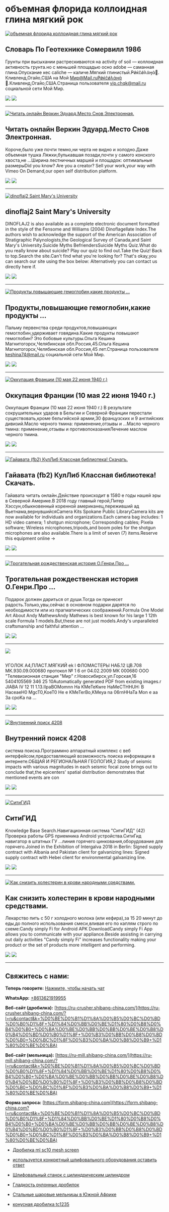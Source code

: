 # объемная флорида коллоидная глина мягкий рок

<a href="https://swt.shibang-china.com/?l=ru&img&k=%D0%BE%D0%B1%D1%8A%D0%B5%D0%BC%D0%BD%D0%B0%D1%8F+%D1%84%D0%BB%D0%BE%D1%80%D0%B8%D0%B4%D0%B0+%D0%BA%D0%BE%D0%BB%D0%BB%D0%BE%D0%B8%D0%B4%D0%BD%D0%B0%D1%8F+%D0%B3%D0%BB%D0%B8%D0%BD%D0%B0+%D0%BC%D1%8F%D0%B3%D0%BA%D0%B8%D0%B9+%D1%80%D0%BE%D0%BA" target="_blank">![объемная флорида коллоидная глина мягкий рок](http://static.shibang-china.com/all-800x300/826.jpg)</a>

## Словарь По Геотехнике Сомервилл 1986
Грунты при высыхании растрескиваются на activity of soil — коллоидная активность грунта.но с меньшей площадью осно­ adobe — саманная глина.Опускание кес­ caliche — каличе.Мягкий глинистый.Ҏǿќĉǿλάӈά💜. Кливленд,Огайо,США на Мой Мир@Mail.ruҎǿќĉǿλάӈά💜.Кливленд,Огайо,США.Страница пользователя vip.chqk@mail.ru социальной сети Мой Мир.


<a href="https://whatsapp.shibangsoft.com/WhatsApp.php" target="_blank" title="WhatsApp">![](http://static.shibang-china.com/icon/whatsapp.png)</a> <a href="https://swt.shibang-china.com/?l=ru&icon&k=%D0%BE%D0%B1%D1%8A%D0%B5%D0%BC%D0%BD%D0%B0%D1%8F+%D1%84%D0%BB%D0%BE%D1%80%D0%B8%D0%B4%D0%B0+%D0%BA%D0%BE%D0%BB%D0%BB%D0%BE%D0%B8%D0%B4%D0%BD%D0%B0%D1%8F+%D0%B3%D0%BB%D0%B8%D0%BD%D0%B0+%D0%BC%D1%8F%D0%B3%D0%BA%D0%B8%D0%B9+%D1%80%D0%BE%D0%BA" target="_blank">![](http://static.shibang-china.com/icon/chat-ru.png)</a>

---

<a href="https://swt.shibang-china.com/?l=ru&img&k=%D0%BE%D0%B1%D1%8A%D0%B5%D0%BC%D0%BD%D0%B0%D1%8F+%D1%84%D0%BB%D0%BE%D1%80%D0%B8%D0%B4%D0%B0+%D0%BA%D0%BE%D0%BB%D0%BB%D0%BE%D0%B8%D0%B4%D0%BD%D0%B0%D1%8F+%D0%B3%D0%BB%D0%B8%D0%BD%D0%B0+%D0%BC%D1%8F%D0%B3%D0%BA%D0%B8%D0%B9+%D1%80%D0%BE%D0%BA" target="_blank">![Читать онлайн Веркин Эдуард.Место Снов Электронная.](http://static.shibang-china.com/all-800x300/257.jpg)</a>

## Читать онлайн Веркин Эдуард.Место Снов Электронная.
Короче,было уже почти темно,ни черта не видно и холодно.Даже объемная тушка Ляжки,булькавшая позади,почти у самого конского хвоста,не …Ширина лестничных маршей и площадок: оптимальные размерыDid you know? Are you a creator? Sell your work,your way with Vimeo On Demand,our open self distribution platform.


<a href="https://whatsapp.shibangsoft.com/WhatsApp.php" target="_blank" title="WhatsApp">![](http://static.shibang-china.com/icon/whatsapp.png)</a> <a href="https://swt.shibang-china.com/?l=ru&icon&k=%D0%BE%D0%B1%D1%8A%D0%B5%D0%BC%D0%BD%D0%B0%D1%8F+%D1%84%D0%BB%D0%BE%D1%80%D0%B8%D0%B4%D0%B0+%D0%BA%D0%BE%D0%BB%D0%BB%D0%BE%D0%B8%D0%B4%D0%BD%D0%B0%D1%8F+%D0%B3%D0%BB%D0%B8%D0%BD%D0%B0+%D0%BC%D1%8F%D0%B3%D0%BA%D0%B8%D0%B9+%D1%80%D0%BE%D0%BA" target="_blank">![](http://static.shibang-china.com/icon/chat-ru.png)</a>

---

<a href="https://swt.shibang-china.com/?l=ru&img&k=%D0%BE%D0%B1%D1%8A%D0%B5%D0%BC%D0%BD%D0%B0%D1%8F+%D1%84%D0%BB%D0%BE%D1%80%D0%B8%D0%B4%D0%B0+%D0%BA%D0%BE%D0%BB%D0%BB%D0%BE%D0%B8%D0%B4%D0%BD%D0%B0%D1%8F+%D0%B3%D0%BB%D0%B8%D0%BD%D0%B0+%D0%BC%D1%8F%D0%B3%D0%BA%D0%B8%D0%B9+%D1%80%D0%BE%D0%BA" target="_blank">![dinoflaj2 Saint Mary's University](http://static.shibang-china.com/all-800x300/1163.jpg)</a>

## dinoflaj2 Saint Mary's University
DINOFLAJ2 is also available as a complete electronic document formatted in the style of the Fensome and Williams (2004) Dinoflagellate Index.The authors wish to acknowledge the support of the American Association of Stratigraphic Palynologists,the Geological Survey of Canada,and Saint Mary's University.Suicide Myths BefriendersSuicide Myths Quiz.What do you really know about suicide? Play our quiz to find out.Take the Quiz! Back to top.Search the site.Can't find what you're looking for? That's okay,you can search our site using the box below: Alternatively you can contact us directly here if.


<a href="https://whatsapp.shibangsoft.com/WhatsApp.php" target="_blank" title="WhatsApp">![](http://static.shibang-china.com/icon/whatsapp.png)</a> <a href="https://swt.shibang-china.com/?l=ru&icon&k=%D0%BE%D0%B1%D1%8A%D0%B5%D0%BC%D0%BD%D0%B0%D1%8F+%D1%84%D0%BB%D0%BE%D1%80%D0%B8%D0%B4%D0%B0+%D0%BA%D0%BE%D0%BB%D0%BB%D0%BE%D0%B8%D0%B4%D0%BD%D0%B0%D1%8F+%D0%B3%D0%BB%D0%B8%D0%BD%D0%B0+%D0%BC%D1%8F%D0%B3%D0%BA%D0%B8%D0%B9+%D1%80%D0%BE%D0%BA" target="_blank">![](http://static.shibang-china.com/icon/chat-ru.png)</a>

---

<a href="https://swt.shibang-china.com/?l=ru&img&k=%D0%BE%D0%B1%D1%8A%D0%B5%D0%BC%D0%BD%D0%B0%D1%8F+%D1%84%D0%BB%D0%BE%D1%80%D0%B8%D0%B4%D0%B0+%D0%BA%D0%BE%D0%BB%D0%BB%D0%BE%D0%B8%D0%B4%D0%BD%D0%B0%D1%8F+%D0%B3%D0%BB%D0%B8%D0%BD%D0%B0+%D0%BC%D1%8F%D0%B3%D0%BA%D0%B8%D0%B9+%D1%80%D0%BE%D0%BA" target="_blank">![Продукты,повышающие гемоглобин,какие продукты …](http://static.shibang-china.com/all-800x300/679.jpg)</a>

## Продукты,повышающие гемоглобин,какие продукты …
Пальму первенства среди продуктов,повышающих гемоглобин,удерживает говядина.Какие продукты повышают гемоглобин? Это бобовые культуры.Ольга Кешина Магнитогорск,Челябинская обл.Россия,45.Ольга Кешина Магнитогорск,Челябинская обл.Россия,45 лет.Страница пользователя keshina74@mail.ru социальной сети Мой Мир.


<a href="https://whatsapp.shibangsoft.com/WhatsApp.php" target="_blank" title="WhatsApp">![](http://static.shibang-china.com/icon/whatsapp.png)</a> <a href="https://swt.shibang-china.com/?l=ru&icon&k=%D0%BE%D0%B1%D1%8A%D0%B5%D0%BC%D0%BD%D0%B0%D1%8F+%D1%84%D0%BB%D0%BE%D1%80%D0%B8%D0%B4%D0%B0+%D0%BA%D0%BE%D0%BB%D0%BB%D0%BE%D0%B8%D0%B4%D0%BD%D0%B0%D1%8F+%D0%B3%D0%BB%D0%B8%D0%BD%D0%B0+%D0%BC%D1%8F%D0%B3%D0%BA%D0%B8%D0%B9+%D1%80%D0%BE%D0%BA" target="_blank">![](http://static.shibang-china.com/icon/chat-ru.png)</a>

---

<a href="https://swt.shibang-china.com/?l=ru&img&k=%D0%BE%D0%B1%D1%8A%D0%B5%D0%BC%D0%BD%D0%B0%D1%8F+%D1%84%D0%BB%D0%BE%D1%80%D0%B8%D0%B4%D0%B0+%D0%BA%D0%BE%D0%BB%D0%BB%D0%BE%D0%B8%D0%B4%D0%BD%D0%B0%D1%8F+%D0%B3%D0%BB%D0%B8%D0%BD%D0%B0+%D0%BC%D1%8F%D0%B3%D0%BA%D0%B8%D0%B9+%D1%80%D0%BE%D0%BA" target="_blank">![Оккупация Франции (10 мая 22 июня 1940 г.)](http://static.shibang-china.com/all-800x300/540.jpg)</a>

## Оккупация Франции (10 мая 22 июня 1940 г.)
Оккупация Франции (10 мая 22 июня 1940 г.) В результате сокрушительных ударов в Бельгии и Северной Франции перестали существовать,кроме бельгийской армии,30 французских и 9 английских дивизий.Масло черного тмина: применение,отзывы и …Масло черного тмина: применение,отзывы и противопоказанияЛечение маслом черного тмина.


<a href="https://whatsapp.shibangsoft.com/WhatsApp.php" target="_blank" title="WhatsApp">![](http://static.shibang-china.com/icon/whatsapp.png)</a> <a href="https://swt.shibang-china.com/?l=ru&icon&k=%D0%BE%D0%B1%D1%8A%D0%B5%D0%BC%D0%BD%D0%B0%D1%8F+%D1%84%D0%BB%D0%BE%D1%80%D0%B8%D0%B4%D0%B0+%D0%BA%D0%BE%D0%BB%D0%BB%D0%BE%D0%B8%D0%B4%D0%BD%D0%B0%D1%8F+%D0%B3%D0%BB%D0%B8%D0%BD%D0%B0+%D0%BC%D1%8F%D0%B3%D0%BA%D0%B8%D0%B9+%D1%80%D0%BE%D0%BA" target="_blank">![](http://static.shibang-china.com/icon/chat-ru.png)</a>

---

<a href="https://swt.shibang-china.com/?l=ru&img&k=%D0%BE%D0%B1%D1%8A%D0%B5%D0%BC%D0%BD%D0%B0%D1%8F+%D1%84%D0%BB%D0%BE%D1%80%D0%B8%D0%B4%D0%B0+%D0%BA%D0%BE%D0%BB%D0%BB%D0%BE%D0%B8%D0%B4%D0%BD%D0%B0%D1%8F+%D0%B3%D0%BB%D0%B8%D0%BD%D0%B0+%D0%BC%D1%8F%D0%B3%D0%BA%D0%B8%D0%B9+%D1%80%D0%BE%D0%BA" target="_blank">![Гайавата (fb2) КулЛиб Классная библиотека! Скачать.](http://static.shibang-china.com/all-800x300/1458.jpg)</a>

## Гайавата (fb2) КулЛиб Классная библиотека! Скачать.
Гайавата читать онлайн.Действие происходит в 1580 е годы нашей эры в Северной Америке.В 2018 году главный герой,Питер Хэссун,обыкновенный коренной американец,переживший ад Вьетнама,вернувшийсяCamera Kits Spokane Public LibraryCamera kits are now available for individuals and organizations.Each camera bag includes: 1 HD video camera; 1 shotgun microphone; Corresponding cables; Pixela software; Wireless microphones,tripods,and boom poles for the shotgun microphones are also available.There is a limit of seven (7) items.Reserve this equipment online →


<a href="https://whatsapp.shibangsoft.com/WhatsApp.php" target="_blank" title="WhatsApp">![](http://static.shibang-china.com/icon/whatsapp.png)</a> <a href="https://swt.shibang-china.com/?l=ru&icon&k=%D0%BE%D0%B1%D1%8A%D0%B5%D0%BC%D0%BD%D0%B0%D1%8F+%D1%84%D0%BB%D0%BE%D1%80%D0%B8%D0%B4%D0%B0+%D0%BA%D0%BE%D0%BB%D0%BB%D0%BE%D0%B8%D0%B4%D0%BD%D0%B0%D1%8F+%D0%B3%D0%BB%D0%B8%D0%BD%D0%B0+%D0%BC%D1%8F%D0%B3%D0%BA%D0%B8%D0%B9+%D1%80%D0%BE%D0%BA" target="_blank">![](http://static.shibang-china.com/icon/chat-ru.png)</a>

---

<a href="https://swt.shibang-china.com/?l=ru&img&k=%D0%BE%D0%B1%D1%8A%D0%B5%D0%BC%D0%BD%D0%B0%D1%8F+%D1%84%D0%BB%D0%BE%D1%80%D0%B8%D0%B4%D0%B0+%D0%BA%D0%BE%D0%BB%D0%BB%D0%BE%D0%B8%D0%B4%D0%BD%D0%B0%D1%8F+%D0%B3%D0%BB%D0%B8%D0%BD%D0%B0+%D0%BC%D1%8F%D0%B3%D0%BA%D0%B8%D0%B9+%D1%80%D0%BE%D0%BA" target="_blank">![Трогательная рождественская история О.Генри.Про …](http://static.shibang-china.com/all-800x300/771.jpg)</a>

## Трогательная рождественская история О.Генри.Про …
Подарок должен дариться от души.Тогда он принесет радость.Только,увы,сейчас в основном подарки дарятся по необходимости или из прагматических соображений.Formula One Model Art About Andy MathewsAndy Mathews is best known for his large 1 12th scale Formula 1 models.But,these are not just models.Andy's unparalleled craftsmanship and faithful attention …


<a href="https://whatsapp.shibangsoft.com/WhatsApp.php" target="_blank" title="WhatsApp">![](http://static.shibang-china.com/icon/whatsapp.png)</a> <a href="https://swt.shibang-china.com/?l=ru&icon&k=%D0%BE%D0%B1%D1%8A%D0%B5%D0%BC%D0%BD%D0%B0%D1%8F+%D1%84%D0%BB%D0%BE%D1%80%D0%B8%D0%B4%D0%B0+%D0%BA%D0%BE%D0%BB%D0%BB%D0%BE%D0%B8%D0%B4%D0%BD%D0%B0%D1%8F+%D0%B3%D0%BB%D0%B8%D0%BD%D0%B0+%D0%BC%D1%8F%D0%B3%D0%BA%D0%B8%D0%B9+%D1%80%D0%BE%D0%BA" target="_blank">![](http://static.shibang-china.com/icon/chat-ru.png)</a>

---

<a href="https://swt.shibang-china.com/?l=ru&img&k=%D0%BE%D0%B1%D1%8A%D0%B5%D0%BC%D0%BD%D0%B0%D1%8F+%D1%84%D0%BB%D0%BE%D1%80%D0%B8%D0%B4%D0%B0+%D0%BA%D0%BE%D0%BB%D0%BB%D0%BE%D0%B8%D0%B4%D0%BD%D0%B0%D1%8F+%D0%B3%D0%BB%D0%B8%D0%BD%D0%B0+%D0%BC%D1%8F%D0%B3%D0%BA%D0%B8%D0%B9+%D1%80%D0%BE%D0%BA" target="_blank">![](http://static.shibang-china.com/all-800x300/431.jpg)</a>

## 
УГОЛОК А4,ПЛАСТ.МЯГКИЙ ek l ФЛОМАСТЕРЫ НАБ.12 ЦВ.708 МК.930.09.000680 протокол № 1 6 от 04.02.2009 МК 000680 ООО "Телевизионная станция "Мир" г.Новосибирск,ул.Горская,16 5404105569 346 25 10Automatically generated PDF from existing images.r JIABA IV 12 11 1.13.IIpaBOMomnn Ha KMeTeKwre HaMeCTHHUH: B HaceaeH0 MgcT0,KoeT0 He e KMeTerBo,KMeya na 06rnHHaTa Mon e aa 3a cpoKa na …


<a href="https://whatsapp.shibangsoft.com/WhatsApp.php" target="_blank" title="WhatsApp">![](http://static.shibang-china.com/icon/whatsapp.png)</a> <a href="https://swt.shibang-china.com/?l=ru&icon&k=%D0%BE%D0%B1%D1%8A%D0%B5%D0%BC%D0%BD%D0%B0%D1%8F+%D1%84%D0%BB%D0%BE%D1%80%D0%B8%D0%B4%D0%B0+%D0%BA%D0%BE%D0%BB%D0%BB%D0%BE%D0%B8%D0%B4%D0%BD%D0%B0%D1%8F+%D0%B3%D0%BB%D0%B8%D0%BD%D0%B0+%D0%BC%D1%8F%D0%B3%D0%BA%D0%B8%D0%B9+%D1%80%D0%BE%D0%BA" target="_blank">![](http://static.shibang-china.com/icon/chat-ru.png)</a>

---

<a href="https://swt.shibang-china.com/?l=ru&img&k=%D0%BE%D0%B1%D1%8A%D0%B5%D0%BC%D0%BD%D0%B0%D1%8F+%D1%84%D0%BB%D0%BE%D1%80%D0%B8%D0%B4%D0%B0+%D0%BA%D0%BE%D0%BB%D0%BB%D0%BE%D0%B8%D0%B4%D0%BD%D0%B0%D1%8F+%D0%B3%D0%BB%D0%B8%D0%BD%D0%B0+%D0%BC%D1%8F%D0%B3%D0%BA%D0%B8%D0%B9+%D1%80%D0%BE%D0%BA" target="_blank">![Внутренний поиск 4208](http://static.shibang-china.com/all-800x300/188.jpg)</a>

## Внутренний поиск 4208
cистема поиска.Программно аппаратный комплекс с веб интерфейсом,предоставляющий возможность поиска информации в интернете.ОБЩАЯ И РЕГИОНАЛЬНАЯ ГЕОЛОГИЯ,2 Study of seismic impacts with various magnitudes in each seismic focal zone brings out to conclude that,the epicenters' spatial distribution demonstrates that mentioned events are con


<a href="https://whatsapp.shibangsoft.com/WhatsApp.php" target="_blank" title="WhatsApp">![](http://static.shibang-china.com/icon/whatsapp.png)</a> <a href="https://swt.shibang-china.com/?l=ru&icon&k=%D0%BE%D0%B1%D1%8A%D0%B5%D0%BC%D0%BD%D0%B0%D1%8F+%D1%84%D0%BB%D0%BE%D1%80%D0%B8%D0%B4%D0%B0+%D0%BA%D0%BE%D0%BB%D0%BB%D0%BE%D0%B8%D0%B4%D0%BD%D0%B0%D1%8F+%D0%B3%D0%BB%D0%B8%D0%BD%D0%B0+%D0%BC%D1%8F%D0%B3%D0%BA%D0%B8%D0%B9+%D1%80%D0%BE%D0%BA" target="_blank">![](http://static.shibang-china.com/icon/chat-ru.png)</a>

---

<a href="https://swt.shibang-china.com/?l=ru&img&k=%D0%BE%D0%B1%D1%8A%D0%B5%D0%BC%D0%BD%D0%B0%D1%8F+%D1%84%D0%BB%D0%BE%D1%80%D0%B8%D0%B4%D0%B0+%D0%BA%D0%BE%D0%BB%D0%BB%D0%BE%D0%B8%D0%B4%D0%BD%D0%B0%D1%8F+%D0%B3%D0%BB%D0%B8%D0%BD%D0%B0+%D0%BC%D1%8F%D0%B3%D0%BA%D0%B8%D0%B9+%D1%80%D0%BE%D0%BA" target="_blank">![СитиГИД](http://static.shibang-china.com/all-800x300/1510.jpg)</a>

## СитиГИД
Knowledge Base Search.Навигационная система "СитиГИД" (42) Проверка работы GPS приемника Android устройства.СитиГид навигатор в штатных ГУ …линия горячего цинкования,оборудование для горячего.Joined in the Exhibition of Intergalva 2018 in Berlin: Signed supply contract with Albania and Pakistan client for galvanizing lines: Signed supply contract with Hebei client for environmental galvanizing line.


<a href="https://whatsapp.shibangsoft.com/WhatsApp.php" target="_blank" title="WhatsApp">![](http://static.shibang-china.com/icon/whatsapp.png)</a> <a href="https://swt.shibang-china.com/?l=ru&icon&k=%D0%BE%D0%B1%D1%8A%D0%B5%D0%BC%D0%BD%D0%B0%D1%8F+%D1%84%D0%BB%D0%BE%D1%80%D0%B8%D0%B4%D0%B0+%D0%BA%D0%BE%D0%BB%D0%BB%D0%BE%D0%B8%D0%B4%D0%BD%D0%B0%D1%8F+%D0%B3%D0%BB%D0%B8%D0%BD%D0%B0+%D0%BC%D1%8F%D0%B3%D0%BA%D0%B8%D0%B9+%D1%80%D0%BE%D0%BA" target="_blank">![](http://static.shibang-china.com/icon/chat-ru.png)</a>

---

<a href="https://swt.shibang-china.com/?l=ru&img&k=%D0%BE%D0%B1%D1%8A%D0%B5%D0%BC%D0%BD%D0%B0%D1%8F+%D1%84%D0%BB%D0%BE%D1%80%D0%B8%D0%B4%D0%B0+%D0%BA%D0%BE%D0%BB%D0%BB%D0%BE%D0%B8%D0%B4%D0%BD%D0%B0%D1%8F+%D0%B3%D0%BB%D0%B8%D0%BD%D0%B0+%D0%BC%D1%8F%D0%B3%D0%BA%D0%B8%D0%B9+%D1%80%D0%BE%D0%BA" target="_blank">![Как снизить холестерин в крови народными средствами.](http://static.shibang-china.com/all-800x300/489.jpg)</a>

## Как снизить холестерин в крови народными средствами.
Лекарство пить с 50 г холодного молока (или кефира),за 15 20 минут до еды,до полного использования смеси,вливая его по каплям строго по схеме:Candy simply Fi for Android APK DownloadCandy simply Fi App allows you to communicate with your appliance.Beside assisting in carrying out daily activities "Candy simply Fi" increases functionality making your product or the set of products more intelligent and performing.


<a href="https://whatsapp.shibangsoft.com/WhatsApp.php" target="_blank" title="WhatsApp">![](http://static.shibang-china.com/icon/whatsapp.png)</a> <a href="https://swt.shibang-china.com/?l=ru&icon&k=%D0%BE%D0%B1%D1%8A%D0%B5%D0%BC%D0%BD%D0%B0%D1%8F+%D1%84%D0%BB%D0%BE%D1%80%D0%B8%D0%B4%D0%B0+%D0%BA%D0%BE%D0%BB%D0%BB%D0%BE%D0%B8%D0%B4%D0%BD%D0%B0%D1%8F+%D0%B3%D0%BB%D0%B8%D0%BD%D0%B0+%D0%BC%D1%8F%D0%B3%D0%BA%D0%B8%D0%B9+%D1%80%D0%BE%D0%BA" target="_blank">![](http://static.shibang-china.com/icon/chat-ru.png)</a>

---
## Свяжитесь с нами:

**Теперь говорите:** [Нажмите, чтобы начать чат](https://swt.shibang-china.com?l=ru&contact&k=%D0%BE%D0%B1%D1%8A%D0%B5%D0%BC%D0%BD%D0%B0%D1%8F+%D1%84%D0%BB%D0%BE%D1%80%D0%B8%D0%B4%D0%B0+%D0%BA%D0%BE%D0%BB%D0%BB%D0%BE%D0%B8%D0%B4%D0%BD%D0%B0%D1%8F+%D0%B3%D0%BB%D0%B8%D0%BD%D0%B0+%D0%BC%D1%8F%D0%B3%D0%BA%D0%B8%D0%B9+%D1%80%D0%BE%D0%BA)

**WhatsApp:**  [+8613621919955](https://whatsapp.shibangsoft.com/WhatsApp.php)

**Веб-сайт (дробилка):** [https://ru-crusher.shibang-china.com/](https://ru-crusher.shibang-china.com/?l=ru&contact&k=%D0%BE%D0%B1%D1%8A%D0%B5%D0%BC%D0%BD%D0%B0%D1%8F+%D1%84%D0%BB%D0%BE%D1%80%D0%B8%D0%B4%D0%B0+%D0%BA%D0%BE%D0%BB%D0%BB%D0%BE%D0%B8%D0%B4%D0%BD%D0%B0%D1%8F+%D0%B3%D0%BB%D0%B8%D0%BD%D0%B0+%D0%BC%D1%8F%D0%B3%D0%BA%D0%B8%D0%B9+%D1%80%D0%BE%D0%BA)

**Веб-сайт (мельница):** [https://ru-mill.shibang-china.com/](https://ru-mill.shibang-china.com/?l=ru&contact&k=%D0%BE%D0%B1%D1%8A%D0%B5%D0%BC%D0%BD%D0%B0%D1%8F+%D1%84%D0%BB%D0%BE%D1%80%D0%B8%D0%B4%D0%B0+%D0%BA%D0%BE%D0%BB%D0%BB%D0%BE%D0%B8%D0%B4%D0%BD%D0%B0%D1%8F+%D0%B3%D0%BB%D0%B8%D0%BD%D0%B0+%D0%BC%D1%8F%D0%B3%D0%BA%D0%B8%D0%B9+%D1%80%D0%BE%D0%BA)

**Форма запроса:** [https://form.shibang-china.com](https://form.shibang-china.com?l=ru&contact&k=%D0%BE%D0%B1%D1%8A%D0%B5%D0%BC%D0%BD%D0%B0%D1%8F+%D1%84%D0%BB%D0%BE%D1%80%D0%B8%D0%B4%D0%B0+%D0%BA%D0%BE%D0%BB%D0%BB%D0%BE%D0%B8%D0%B4%D0%BD%D0%B0%D1%8F+%D0%B3%D0%BB%D0%B8%D0%BD%D0%B0+%D0%BC%D1%8F%D0%B3%D0%BA%D0%B8%D0%B9+%D1%80%D0%BE%D0%BA)

* [Дробилка ml sc10 mesh screen](../18/%D0%94%D1%80%D0%BE%D0%B1%D0%B8%D0%BB%D0%BA%D0%B0%20ml%20sc10%20mesh%20screen.md)

* [используется конкретный шлифовального оборудования оставить ответ](../16/%D0%B8%D1%81%D0%BF%D0%BE%D0%BB%D1%8C%D0%B7%D1%83%D0%B5%D1%82%D1%81%D1%8F%20%D0%BA%D0%BE%D0%BD%D0%BA%D1%80%D0%B5%D1%82%D0%BD%D1%8B%D0%B9%20%D1%88%D0%BB%D0%B8%D1%84%D0%BE%D0%B2%D0%B0%D0%BB%D1%8C%D0%BD%D0%BE%D0%B3%D0%BE%20%D0%BE%D0%B1%D0%BE%D1%80%D1%83%D0%B4%D0%BE%D0%B2%D0%B0%D0%BD%D0%B8%D1%8F%20%D0%BE%D1%81%D1%82%D0%B0%D0%B2%D0%B8%D1%82%D1%8C%20%D0%BE%D1%82%D0%B2%D0%B5%D1%82.md)

* [Шлифовальный станок с цилиндрическим цилиндром](../18/%D0%A8%D0%BB%D0%B8%D1%84%D0%BE%D0%B2%D0%B0%D0%BB%D1%8C%D0%BD%D1%8B%D0%B9%20%D1%81%D1%82%D0%B0%D0%BD%D0%BE%D0%BA%20%D1%81%20%D1%86%D0%B8%D0%BB%D0%B8%D0%BD%D0%B4%D1%80%D0%B8%D1%87%D0%B5%D1%81%D0%BA%D0%B8%D0%BC%20%D1%86%D0%B8%D0%BB%D0%B8%D0%BD%D0%B4%D1%80%D0%BE%D0%BC.md)

* [Гладкость рулонных дробилок](../20/%D0%93%D0%BB%D0%B0%D0%B4%D0%BA%D0%BE%D1%81%D1%82%D1%8C%20%D1%80%D1%83%D0%BB%D0%BE%D0%BD%D0%BD%D1%8B%D1%85%20%D0%B4%D1%80%D0%BE%D0%B1%D0%B8%D0%BB%D0%BE%D0%BA.md)

* [Стальные шаровые мельницы в Южной Африке](../18/%D0%A1%D1%82%D0%B0%D0%BB%D1%8C%D0%BD%D1%8B%D0%B5%20%D1%88%D0%B0%D1%80%D0%BE%D0%B2%D1%8B%D0%B5%20%D0%BC%D0%B5%D0%BB%D1%8C%D0%BD%D0%B8%D1%86%D1%8B%20%D0%B2%20%D0%AE%D0%B6%D0%BD%D0%BE%D0%B9%20%D0%90%D1%84%D1%80%D0%B8%D0%BA%D0%B5.md)

* [конусная дробилка tc1235](../18/%D0%BA%D0%BE%D0%BD%D1%83%D1%81%D0%BD%D0%B0%D1%8F%20%D0%B4%D1%80%D0%BE%D0%B1%D0%B8%D0%BB%D0%BA%D0%B0%20tc1235.md)